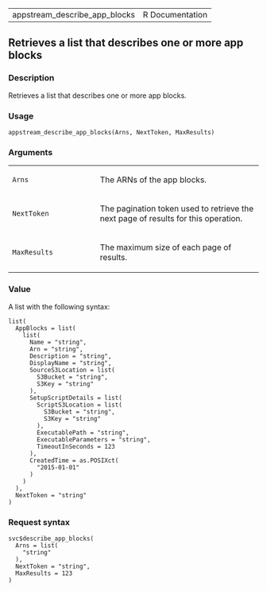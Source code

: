 <table style="width: 100%;">
<tbody>
<tr class="odd">
<td>appstream_describe_app_blocks</td>
<td style="text-align: right;">R Documentation</td>
</tr>
</tbody>
</table>

## Retrieves a list that describes one or more app blocks

### Description

Retrieves a list that describes one or more app blocks.

### Usage

    appstream_describe_app_blocks(Arns, NextToken, MaxResults)

### Arguments

<table>
<colgroup>
<col style="width: 35%" />
<col style="width: 65%" />
</colgroup>
<tbody>
<tr class="odd">
<td><code id="appstream_describe_app_blocks_:_Arns">Arns</code></td>
<td><p>The ARNs of the app blocks.</p></td>
</tr>
<tr class="even">
<td><code
id="appstream_describe_app_blocks_:_NextToken">NextToken</code></td>
<td><p>The pagination token used to retrieve the next page of results
for this operation.</p></td>
</tr>
<tr class="odd">
<td><code
id="appstream_describe_app_blocks_:_MaxResults">MaxResults</code></td>
<td><p>The maximum size of each page of results.</p></td>
</tr>
</tbody>
</table>

### Value

A list with the following syntax:

    list(
      AppBlocks = list(
        list(
          Name = "string",
          Arn = "string",
          Description = "string",
          DisplayName = "string",
          SourceS3Location = list(
            S3Bucket = "string",
            S3Key = "string"
          ),
          SetupScriptDetails = list(
            ScriptS3Location = list(
              S3Bucket = "string",
              S3Key = "string"
            ),
            ExecutablePath = "string",
            ExecutableParameters = "string",
            TimeoutInSeconds = 123
          ),
          CreatedTime = as.POSIXct(
            "2015-01-01"
          )
        )
      ),
      NextToken = "string"
    )

### Request syntax

    svc$describe_app_blocks(
      Arns = list(
        "string"
      ),
      NextToken = "string",
      MaxResults = 123
    )
